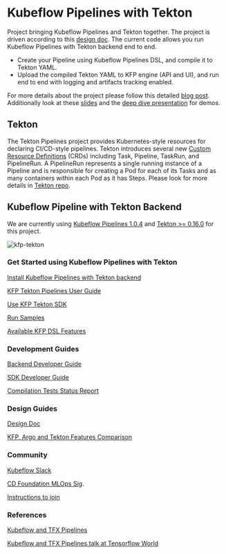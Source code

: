 # Kubeflow Pipelines with Tekton

Project bringing Kubeflow Pipelines and Tekton together. The project is driven according to this [design doc](http://bit.ly/kfp-tekton). The current code allows you run Kubeflow Pipelines with Tekton backend end to end.

* Create your Pipeline using Kubeflow Pipelines DSL, and compile it to Tekton YAML.
* Upload the compiled Tekton YAML to KFP engine (API and UI), and run end to end with logging and artifacts tracking enabled.

For more details about the project please follow this detailed [blog post](https://developer.ibm.com/blogs/kubeflow-pipelines-with-tekton-and-watson/). Additionally look at these [slides](https://www.slideshare.net/AnimeshSingh/kubeflow-pipelines-with-tekton-236769976) and the [deep dive presentation](https://www.youtube.com/watch?v=AYIeNtXLT_k) for demos.

## Tekton

The Tekton Pipelines project provides Kubernetes-style resources for declaring CI/CD-style pipelines. Tekton introduces
several new [Custom Resource Definitions](https://kubernetes.io/docs/concepts/extend-kubernetes/api-extension/custom-resources/) (CRDs) including Task, Pipeline, TaskRun, and PipelineRun. A PipelineRun represents a single running instance
of a Pipeline and is responsible for creating a Pod for each of its Tasks and as many containers within each Pod as it
has Steps. Please look for more details in [Tekton repo](https://github.com/tektoncd/pipeline).

## Kubeflow Pipeline with Tekton Backend

We are currently using [Kubeflow Pipelines 1.0.4](https://github.com/kubeflow/pipelines/releases/tag/1.0.4) and
[Tekton >= 0.16.0](https://github.com/tektoncd/pipeline/releases/tag/v0.16.0) for this project.

![kfp-tekton](images/kfp-tekton.png)

### Get Started using Kubeflow Pipelines with Tekton

[Install Kubeflow Pipelines with Tekton backend](/guides/kfp_tekton_install.md)

[KFP Tekton Pipelines User Guide](/guides/kfp-user-guide/README.md)

[Use KFP Tekton SDK](/sdk/README.md)

[Run Samples](/samples/README.md)

[Available KFP DSL Features](/sdk/FEATURES.md)

### Development Guides

[Backend Developer Guide](/guides/developer_guide.md)

[SDK Developer Guide](/sdk/python/README.md)

[Compilation Tests Status Report](/sdk/python/tests/README.md)

### Design Guides

[Design Doc](http://bit.ly/kfp-tekton)

[KFP, Argo and Tekton Features Comparison](https://docs.google.com/spreadsheets/d/1LFUy86MhVrU2cRhXNsDU-OBzB4BlkT9C0ASD3hoXqpo/edit#gid=979402121)

### Community

[Kubeflow Slack](https://join.slack.com/t/kubeflow/shared_invite/zt-cpr020z4-PfcAue_2nw67~iIDy7maAQ)

[CD Foundation MLOps Sig](https://cd.foundation/blog/2020/02/11/announcing-the-cd-foundation-mlops-sig/).

[Instructions to join](https://github.com/cdfoundation/sig-mlops)

### References

[Kubeflow and TFX Pipelines](/samples/kfp-tfx)

[Kubeflow and TFX Pipelines talk at Tensorflow World](https://www.slideshare.net/AnimeshSingh/hybrid-cloud-kubeflow-and-tensorflow-extended-tfx)
